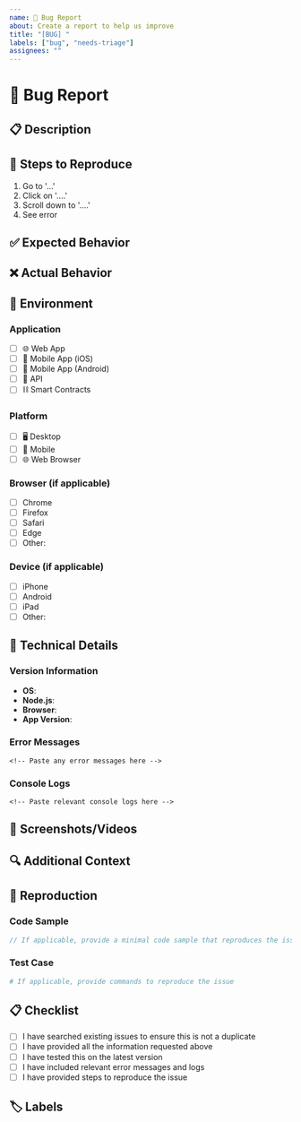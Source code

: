 ```yaml
---
name: 🐛 Bug Report
about: Create a report to help us improve
title: "[BUG] "
labels: ["bug", "needs-triage"]
assignees: ""
---
```


# 🐛 Bug Report

## 📋 Description

<!-- A clear and concise description of what the bug is -->

## 🔄 Steps to Reproduce

<!-- Steps to reproduce the behavior -->

1. Go to '...'
2. Click on '....'
3. Scroll down to '....'
4. See error

## ✅ Expected Behavior

<!-- A clear and concise description of what you expected to happen -->

## ❌ Actual Behavior

<!-- A clear and concise description of what actually happened -->

## 📱 Environment

<!-- Mark the relevant options with an "x" -->

### Application

- [ ] 🌐 Web App
- [ ] 📱 Mobile App (iOS)
- [ ] 📱 Mobile App (Android)
- [ ] 🔧 API
- [ ] ⛓️ Smart Contracts

### Platform

- [ ] 🖥️ Desktop
- [ ] 📱 Mobile
- [ ] 🌐 Web Browser

### Browser (if applicable)

- [ ] Chrome
- [ ] Firefox
- [ ] Safari
- [ ] Edge
- [ ] Other: <!-- specify -->

### Device (if applicable)

- [ ] iPhone
- [ ] Android
- [ ] iPad
- [ ] Other: <!-- specify -->

## 🔧 Technical Details

### Version Information

- **OS**: <!-- e.g., macOS 14.0, Windows 11, Ubuntu 22.04 -->
- **Node.js**: <!-- e.g., v18.17.0 -->
- **Browser**: <!-- e.g., Chrome 119.0.6045.105 -->
- **App Version**: <!-- e.g., v1.2.3 -->

### Error Messages

```
<!-- Paste any error messages here -->
```

### Console Logs

```
<!-- Paste relevant console logs here -->
```

## 📸 Screenshots/Videos

<!-- If applicable, add screenshots or videos to help explain your problem -->

## 🔍 Additional Context

<!-- Add any other context about the problem here -->

## 🧪 Reproduction

<!-- If you have a minimal reproduction case, please provide it -->

### Code Sample

```typescript
// If applicable, provide a minimal code sample that reproduces the issue
```

### Test Case

```bash
# If applicable, provide commands to reproduce the issue
```

## 📋 Checklist

- [ ] I have searched existing issues to ensure this is not a duplicate
- [ ] I have provided all the information requested above
- [ ] I have tested this on the latest version
- [ ] I have included relevant error messages and logs
- [ ] I have provided steps to reproduce the issue

## 🏷️ Labels

<!-- The following labels will be automatically applied -->
<!-- You can add additional labels if needed -->
